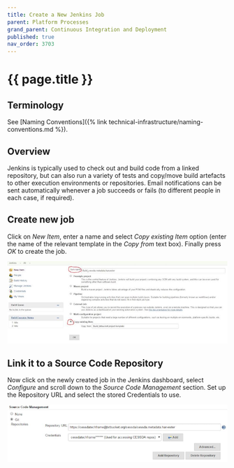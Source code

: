 ```yaml
---
title: Create a New Jenkins Job
parent: Platform Processes
grand_parent: Continuous Integration and Deployment
published: true
nav_order: 3703
---
```


# {{ page.title }}

## Terminology

See [Naming Conventions]({% link technical-infrastructure/naming-conventions.md %}).

## Overview

Jenkins is typically used to check out and build code from a linked repository,
but can also run a variety of tests and copy/move build artefacts to other execution environments or repositories.
Email notifications can be sent automatically whenever a job succeeds or fails (to different people in each case, if required).

## Create new job

Click on *New Item*, enter a name and select *Copy existing Item* option
(enter the name of the relevant template in the *Copy from* text box). Finally press *OK* to create the job.

![Jenkins New Item](../../../images/jenkins-new-item.png)

## Link it to a Source Code Repository

Now click on the newly created job in the Jenkins dashboard, select *Configure* and scroll down to the
*Source Code Management* section. Set up the Repository URL and select the stored Credentials to use.

![Jenkins Job Git Credentials](../../../images/jenkins-job-git-credentials.png)
